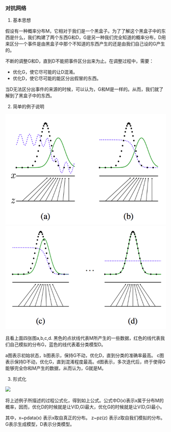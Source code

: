 
### 对抗网络

1. 基本思想

假设有一种概率分布M，它相对于我们是一个黑盒子。为了了解这个黑盒子中的东西是什么，我们构建了两个东西G和D，G是另一种我们完全知道的概率分布，D用来区分一个事件是由黑盒子中那个不知道的东西产生的还是由我们自己设的G产生的。

不断的调整G和D，直到D不能把事件区分出来为止。在调整过程中，需要：

* 优化G，使它尽可能的让D混淆。
* 优化D，使它尽可能的能区分出假冒的东西。

当D无法区分出事件的来源的时候，可以认为，G和M是一样的。从而，我们就了解到了黑盒子中的东西。

2. 简单的例子说明

![gan-example-1](../figures/gan1.png)
![gan-example-2](../figures/gan2.png)

且看上面四张图a,b,c,d. 黑色的点状线代表M所产生的一些数据，红色的线代表我们自己模拟的分布G，蓝色的线代表着分类模型D。

a图表示初始状态，b图表示，保持G不动，优化D，直到分类的准确率最高。
c图表示保持D不动，优化G，直到混淆程度最高。d图表示，多次迭代后，终于使得G能够完全你和M产生的数据，从而认为，G就是M。

3. 形式化

<img src="http://chart.googleapis.com/chart?cht=tx&chl=min_G max_D V(D,G)=E_{x~p_{data}(x)}\[logD(x)\]+E_{z~p_{z(x)}\[log(1-D(G(z)))\]" style="border:none;">


将上述例子所描述的过程公式化，得到如上公式。公式中D(x)表示x属于分布M的概率，因而，优化D的时候就是让V(D,G)最大，优化G的时候就是让V(D,G)最小。

其中，x~pdata(x) 表示x取自真正的分布。
z~pz(z) 表示z取自我们模拟的分布。G表示生成模型，D表示分类模型。
